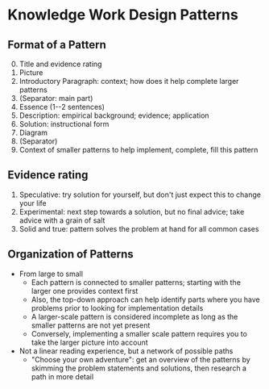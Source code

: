 # Knowledge Work Design Patterns

## Format of a Pattern

0. Title and evidence rating
1. Picture
2. Introductory Paragraph: context; how does it help complete larger patterns
3. (Separator: main part)
4. Essence (1--2 sentences)
5. Description: empirical background; evidence; application
6. Solution: instructional form
7. Diagram
8. (Separator)
9. Context of smaller patterns to help implement, complete, fill this pattern

## Evidence rating

1. Speculative: try solution for yourself, but don't just expect this to change your life
2. Experimental: next step towards a solution, but no final advice; take advice with a grain of salt
3. Solid and true: pattern solves the problem at hand for all common cases

## Organization of Patterns

* From large to small
    * Each pattern is connected to smaller patterns; starting with the larger one provides context first
    * Also, the top-down approach can help identify parts where you have problems prior to looking for implementation details
    * A larger-scale pattern is considered incomplete as long as the smaller patterns are not yet present
    * Conversely, implementing a smaller scale pattern requires you to take the larger picture into account
* Not a linear reading experience, but a network of possible paths
    * "Choose your own adventure": get an overview of the patterns by skimming the problem statements and solutions, then research a path in more detail
